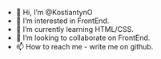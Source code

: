 - 👋 Hi, I’m @KostiantynO
- 👀 I’m interested in FrontEnd.
- 🌱 I’m currently learning HTML/CSS.
- 💞️ I’m looking to collaborate on FrontEnd.
- 📫 How to reach me - write me on github.

<!---
KostiantynO/KostiantynO is a ✨ special ✨ repository because its `README.md` (this file) appears on your GitHub profile.
You can click the Preview link to take a look at your changes.
--->
